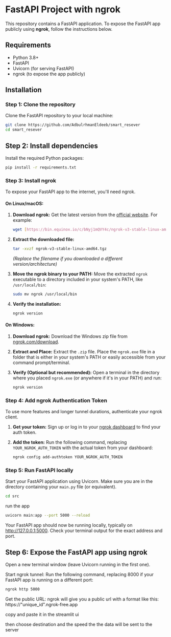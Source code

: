 # FastAPI Project with ngrok

This repository contains a FastAPI application. To expose the FastAPI app publicly using **ngrok**, follow the instructions below.

## Requirements

- Python 3.8+
- FastAPI
- Uvicorn (for serving FastAPI)
- ngrok (to expose the app publicly)

## Installation

### Step 1: Clone the repository

Clone the FastAPI repository to your local machine:

```bash
git clone https://github.com/AdbulrhmanEldeeb/smart_resever
cd smart_resever
```

## Step 2: Install dependencies

Install the required Python packages:

```bash
pip install -r requirements.txt
```
### Step 3: Install ngrok

To expose your FastAPI app to the internet, you'll need ngrok.

#### On Linux/macOS:

1.  **Download ngrok:**
    Get the latest version from the [official website](https://ngrok.com/download). For example:
    ```bash
    wget [https://bin.equinox.io/c/bNyj1mQVY4c/ngrok-v3-stable-linux-amd64.tgz](https://bin.equinox.io/c/bNyj1mQVY4c/ngrok-v3-stable-linux-amd64.tgz)
    ```

2.  **Extract the downloaded file:**
    ```bash
    tar -xvzf ngrok-v3-stable-linux-amd64.tgz
    ```
    *(Replace the filename if you downloaded a different version/architecture)*

3.  **Move the ngrok binary to your PATH:**
    Move the extracted `ngrok` executable to a directory included in your system's PATH, like `/usr/local/bin`:
    ```bash
    sudo mv ngrok /usr/local/bin
    ```

4.  **Verify the installation:**
    ```bash
    ngrok version
    ```

#### On Windows:

1.  **Download ngrok:**
    Download the Windows zip file from [ngrok.com/download](https://ngrok.com/download).

2.  **Extract and Place:**
    Extract the `.zip` file. Place the `ngrok.exe` file in a folder that is either in your system's PATH or easily accessible from your command prompt/terminal.

3.  **Verify (Optional but recommended):**
    Open a terminal in the directory where you placed `ngrok.exe` (or anywhere if it's in your PATH) and run:
    ```bash
    ngrok version
    ```

### Step 4: Add ngrok Authentication Token

To use more features and longer tunnel durations, authenticate your ngrok client.

1.  **Get your token:**
    Sign up or log in to your [ngrok dashboard](https://dashboard.ngrok.com/get-started/your-authtoken) to find your auth token.

2.  **Add the token:**
    Run the following command, replacing `YOUR_NGROK_AUTH_TOKEN` with the actual token from your dashboard:
    ```bash
    ngrok config add-authtoken YOUR_NGROK_AUTH_TOKEN
    ```

### Step 5: Run FastAPI locally

Start your FastAPI application using Uvicorn. Make sure you are in the directory containing your `main.py` file (or equivalent).

```bash
cd src 
```
run the app
```bash
uvicorn main:app --port 5000 --reload
```

Your FastAPI app should now be running locally, typically on http://127.0.0.1:5000. Check your terminal output for the exact address and port.

## Step 6: Expose the FastAPI app using ngrok
Open a new terminal window (leave Uvicorn running in the first one).

Start ngrok tunnel:
Run the following command, replacing 8000 if your FastAPI app is running on a different port:

```bash
ngrok http 5000
```
Get the public URL:
ngrok will give you a public url with a format like this:
https://"unique_id".ngrok-free.app

copy and paste it in the streamlit ui 

then choose destination and the speed the the data will be sent to the server